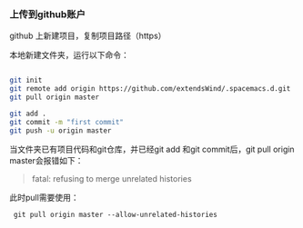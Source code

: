 
### 上传到github账户

github 上新建项目，复制项目路径（https）

本地新建文件夹，运行以下命令：

``` bash

git init
git remote add origin https://github.com/extendsWind/.spacemacs.d.git
git pull origin master

git add .
git commit -m "first commit"
git push -u origin master

```

当文件夹已有项目代码和git仓库，并已经git add 和git commit后，git pull origin master会报错如下：

> fatal: refusing to merge unrelated histories

此时pull需要使用：

` git pull origin master --allow-unrelated-histories`

